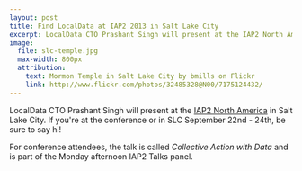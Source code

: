 ```yaml
---
layout: post
title: Find LocalData at IAP2 2013 in Salt Lake City
excerpt: LocalData CTO Prashant Singh will present at the IAP2 North America in Salt Lake City.
image:
  file: slc-temple.jpg
  max-width: 800px
  attribution:
    text: Mormon Temple in Salt Lake City by bmills on Flickr
    link: http://www.flickr.com/photos/32485328@N00/7175124432/
---
```

LocalData CTO Prashant Singh will present at the [IAP2 North America](http://iap2usa.org/conference) in Salt Lake City. If you're at the conference or in SLC September 22nd - 24th, be sure to say hi!

For conference attendees, the talk is called *Collective Action with Data* and
is part of the Monday afternoon IAP2 Talks panel.

